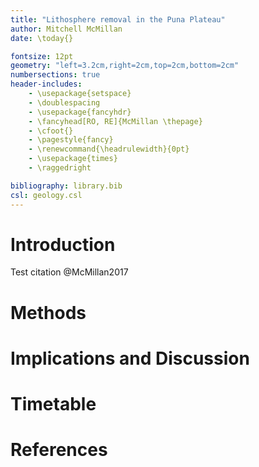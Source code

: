 ```yaml
---
title: "Lithosphere removal in the Puna Plateau"
author: Mitchell McMillan
date: \today{}

fontsize: 12pt
geometry: "left=3.2cm,right=2cm,top=2cm,bottom=2cm"
numbersections: true
header-includes:
    - \usepackage{setspace}
    - \doublespacing
    - \usepackage{fancyhdr}
    - \fancyhead[RO, RE]{McMillan \thepage}
    - \cfoot{}
    - \pagestyle{fancy}
    - \renewcommand{\headrulewidth}{0pt}
    - \usepackage{times}
    - \raggedright

bibliography: library.bib
csl: geology.csl
---
```


# Introduction
Test citation @McMillan2017
# Methods
# Implications and Discussion
# Timetable
# References
